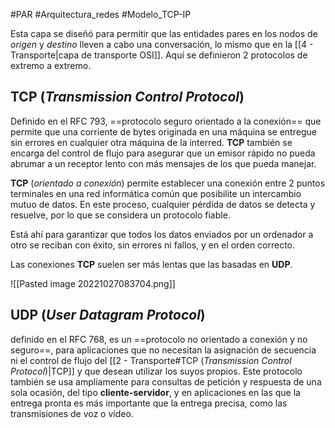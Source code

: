 #PAR #Arquitectura_redes #Modelo_TCP-IP

Esta capa se diseñó para permitir que las entidades pares en los nodos de _origen_ y _destino_ lleven a cabo una conversación, lo mismo que en la [[4 - Transporte|capa de transporte OSI]]. Aquí se definieron 2 protocolos de extremo a extremo. 

## TCP (_Transmission Control Protocol_)

Definido en el RFC 793, ==protocolo seguro orientado a la conexión== que permite que una corriente de bytes originada en una máquina se entregue sin errores en cualquier otra máquina de la interred. __TCP__ también se encarga del control de flujo para asegurar que un emisor rápido no pueda abrumar a un receptor lento con más mensajes de los que pueda manejar. 

__TCP__ (_orientado a conexión_) permite establecer una conexión entre 2 puntos terminales en una red informática común que posibilite un intercambio mutuo de datos. En este proceso, cualquier pérdida de datos se detecta y resuelve, por lo que se considera un protocolo fiable. 

Está ahí para garantizar que todos los datos enviados por un ordenador a otro se reciban con éxito, sin errores ni fallos, y en el orden correcto.

Las conexiones __TCP__ suelen ser más lentas que las basadas en __UDP__.

![[Pasted image 20221027083704.png]]

## UDP (_User Datagram Protocol_)

definido en el RFC 768, es un ==protocolo no orientado a conexión y no seguro==, para aplicaciones que no necesitan la asignación de secuencia ni el control de flujo del [[2 - Transporte#TCP (_Transmission Control Protocol_)|TCP]] y que desean utilizar los suyos propios. Este protocolo también se usa ampliamente para consultas de petición y respuesta de una sola ocasión, del tipo __cliente-servidor__, y en aplicaciones en las que la entrega pronta es más importante que la entrega precisa, como las transmisiones de voz o vídeo. 